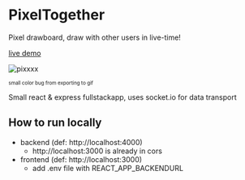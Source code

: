 # PixelTogether
Pixel drawboard, draw with other users in live-time!

[live demo](https://dejwi.github.io/PixelTogether)

![pixxxx](https://user-images.githubusercontent.com/80927085/170845884-2511ae5d-f0ef-4e11-b8ca-0341e7a9ea1f.gif)

 <sub><sup>small color bug from exporting to gif</sup></sub>

Small react & express fullstackapp, uses socket.io for data transport

## How to run locally
- backend (def: http://localhost:4000)
  - http://localhost:3000 is already in cors
- frontend (def: http://localhost:3000)
  - add .env file with REACT_APP_BACKENDURL
